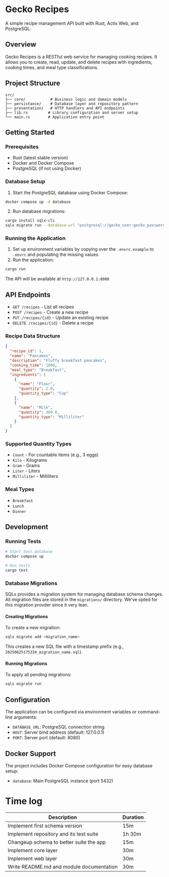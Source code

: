 # Gecko Recipes

A simple recipe management API built with Rust, Actix Web, and PostgreSQL.

## Overview

Gecko Recipes is a RESTful web service for managing cooking recipes. It allows you to create, read, update, and delete recipes with ingredients, cooking times, and meal type classifications.

## Project Structure

```
src/
├── core/           # Business logic and domain models
├── persistance/    # Database layer and repository pattern
├── presentation/   # HTTP handlers and API endpoints
├── lib.rs         # Library configuration and server setup
└── main.rs        # Application entry point
```

## Getting Started

### Prerequisites

- Rust (latest stable version)
- Docker and Docker Compose
- PostgreSQL (if not using Docker)

### Database Setup

1. Start the PostgreSQL database using Docker Compose:

```bash
docker compose up -d database
```

2. Run database migrations:

```bash
cargo install sqlx-cli
sqlx migrate run --database-url "postgresql://gecko_user:gecko_password@localhost:5432/gecko_recipes"
```

### Running the Application

1. Set up environment variables by copying over the `.envrc.example` to `.envrc` and populating the missing values
2. Run the application:

```bash
cargo run
```

The API will be available at `http://127.0.0.1:8080`

## API Endpoints

- `GET /recipes` - List all recipes
- `POST /recipes` - Create a new recipe
- `PUT /recipes/{id}` - Update an existing recipe
- `DELETE /recipes/{id}` - Delete a recipe

### Recipe Data Structure

```json
{
  "recipe_id": 1,
  "name": "Pancakes",
  "description": "Fluffy breakfast pancakes",
  "cooking_time": 1800,
  "meal_type": "Breakfast",
  "ingredients": [
    {
      "name": "Flour",
      "quantity": 2.0,
      "quantity_type": "Cup"
    },
    {
      "name": "Milk",
      "quantity": 300.0,
      "quantity_type": "Milliliter"
    }
  ]
}
```

### Supported Quantity Types

- `Count` - For countable items (e.g., 3 eggs)
- `Kilo` - Kilograms
- `Gram` - Grams
- `Liter` - Liters
- `Milliliter` - Milliliters

### Meal Types

- `Breakfast`
- `Lunch`
- `Dinner`

## Development

### Running Tests

```bash
# Start test database
docker compose up

# Run tests
cargo test
```

### Database Migrations

SQLx provides a migration system for managing database schema changes. All migration files are stored in the `migrations/` directory. We've opted for this migration provder since it very lean.

#### Creating Migrations

To create a new migration:
```bash
sqlx migrate add <migration_name>
```

This creates a new SQL file with a timestamp prefix (e.g., `20250825175334_migration_name.sql`).

#### Running Migrations

To apply all pending migrations:

```bash
sqlx migrate run
```

## Configuration

The application can be configured via environment variables or command-line arguments:

- `DATABASE_URL`: PostgreSQL connection string
- `HOST`: Server bind address (default: 127.0.0.1)
- `PORT`: Server port (default: 8080)

## Docker Support

The project includes Docker Compose configuration for easy database setup:

- `database`: Main PostgreSQL instance (port 5432)

# Time log


| Description | Duration |
|-|-|
| Implement first schema version | 15m |
| Implement repository and its test suite | 1h 30m |
| Changeup schema to better suite the app | 15m |
| Implement core layer | 30m |
| Implement web layer | 30m |
| Write README.md and module documentation | 30m |
